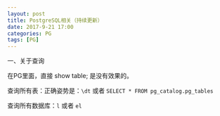 ```yaml
---
layout: post
title: PostgreSQL相关（持续更新）
date: 2017-9-21 17:00
categories: PG
tags: [PG]
---
```


一、关于查询

在PG里面，直接 show table; 是没有效果的。

查询所有表：正确姿势是：``\dt`` 或者 ``SELECT * FROM pg_catalog.pg_tables`` 

查询所有数据库：``l`` 或者 ``el``

